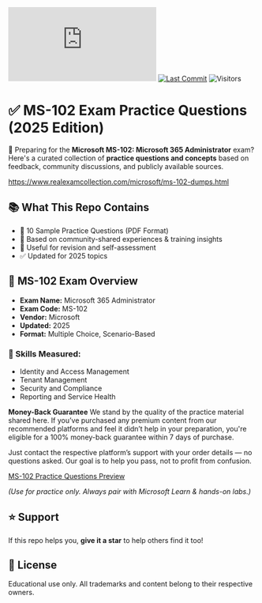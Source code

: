 [![PDF Size](https://img.shields.io/github/size/examleads/Pass-MS-102-Exam-Dumps-2025-PDF-Practice-Questions/MS-102-Top-10-Practice-Questions-2025.pdf?label=PDF%20Size)](./MS-102-Top-10-Practice-Questions-2025.pdf)
[![Last Commit](https://img.shields.io/github/last-commit/examleads/Pass-MS-102-Exam-Dumps-2025-PDF-Practice-Questions)](https://github.com/examleads/Pass-MS-102-Exam-Dumps-2025-PDF-Practice-Questions/commits/main)
![Visitors](https://visitor-badge.laobi.icu/badge?page_id=examleads.ms102)

# ✅ MS-102 Exam Practice Questions (2025 Edition)

🎯 Preparing for the **Microsoft MS-102: Microsoft 365 Administrator** exam? Here's a curated collection of **practice questions and concepts** based on feedback, community discussions, and publicly available sources.

https://www.realexamcollection.com/microsoft/ms-102-dumps.html

## 📚 What This Repo Contains
- 📄 10 Sample Practice Questions (PDF Format)
- 📌 Based on community-shared experiences & training insights
- 🔁 Useful for revision and self-assessment
- ✅ Updated for 2025 topics

## 📘 MS-102 Exam Overview

- **Exam Name:** Microsoft 365 Administrator  
- **Exam Code:** MS-102  
- **Vendor:** Microsoft  
- **Updated:** 2025  
- **Format:** Multiple Choice, Scenario-Based  

### 🧠 Skills Measured:
- Identity and Access Management  
- Tenant Management  
- Security and Compliance  
- Reporting and Service Health

 **Money-Back Guarantee**
We stand by the quality of the practice material shared here. If you’ve purchased any premium content from our recommended platforms and feel it didn’t help in your preparation, you're eligible for a 100% money-back guarantee within 7 days of purchase.

Just contact the respective platform’s support with your order details — no questions asked. Our goal is to help you pass, not to profit from confusion.

[MS-102 Practice Questions Preview](MS-102-Top-10-Practice-Questions-2025.pdf)



*(Use for practice only. Always pair with Microsoft Learn & hands-on labs.)*

## ⭐ Support

If this repo helps you, **give it a star** to help others find it too!

## 🔐 License

Educational use only. All trademarks and content belong to their respective owners.
